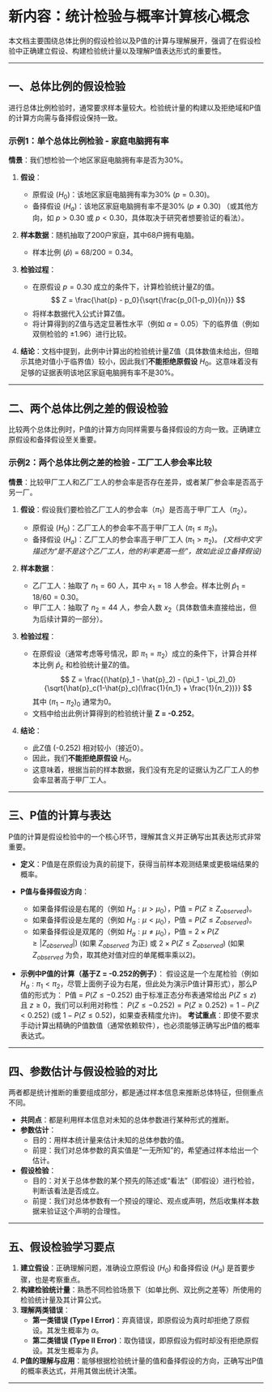 # 新内容：统计检验与概率计算核心概念

本文档主要围绕总体比例的假设检验以及P值的计算与理解展开，强调了在假设检验中正确建立假设、构建检验统计量以及理解P值表达形式的重要性。

---
## 一、总体比例的假设检验

进行总体比例检验时，通常要求样本量较大。检验统计量的构建以及拒绝域和P值的计算方向需与备择假设保持一致。

### 示例1：单个总体比例检验 - 家庭电脑拥有率

**情景**：我们想检验一个地区家庭电脑拥有率是否为30%。

1.  **假设**：
    * 原假设 ($H_0$)：该地区家庭电脑拥有率为30% ($p = 0.30$)。
    * 备择假设 ($H_a$)：该地区家庭电脑拥有率不是30% ($p \neq 0.30$) （或其他方向，如 $p > 0.30$ 或 $p < 0.30$，具体取决于研究者想要验证的看法）。

2.  **样本数据**：随机抽取了200户家庭，其中68户拥有电脑。
    * 样本比例 ($\hat{p}$) = $68 / 200 = 0.34$。

3.  **检验过程**：
    * 在原假设 $p = 0.30$ 成立的条件下，计算检验统计量Z的值。
        $$ Z = \frac{\hat{p} - p_0}{\sqrt{\frac{p_0(1-p_0)}{n}}} $$
    * 将样本数据代入公式计算Z值。
    * 将计算得到的Z值与选定显著性水平（例如 $\alpha = 0.05$）下的临界值（例如双侧检验的 $\pm 1.96$）进行比较。

4.  **结论**：文档中提到，此例中计算出的检验统计量Z值（具体数值未给出，但暗示其绝对值小于临界值）较小，因此我们**不能拒绝原假设** $H_0$。这意味着没有足够的证据表明该地区家庭电脑拥有率不是30%。

---
## 二、两个总体比例之差的假设检验

比较两个总体比例时，P值的计算方向同样需要与备择假设的方向一致。正确建立原假设和备择假设至关重要。

### 示例2：两个总体比例之差的检验 - 工厂工人参会率比较

**情景**：比较甲厂工人和乙厂工人的参会率是否存在差异，或者某厂参会率是否高于另一厂。

1.  **假设**：假设我们要检验乙厂工人的参会率（$\pi_1$）是否高于甲厂工人（$\pi_2$）。
    * 原假设 ($H_0$)：乙厂工人的参会率不高于甲厂工人 ($\pi_1 \le \pi_2$)。
    * 备择假设 ($H_a$)：乙厂工人的参会率高于甲厂工人 ($\pi_1 > \pi_2$)。
    *(文档中文字描述为“是不是这个乙厂工人，他的利率更高一些”，故如此设立备择假设)*

2.  **样本数据**：
    * 乙厂工人：抽取了 $n_1 = 60$ 人，其中 $x_1 = 18$ 人参会。样本比例 $\hat{p}_1 = 18/60 = 0.30$。
    * 甲厂工人：抽取了 $n_2 = 44$ 人，参会人数 $x_2$（具体数值未直接给出，但为后续计算的一部分）。

3.  **检验过程**：
    * 在原假设（通常考虑等号情况，即 $\pi_1 = \pi_2$）成立的条件下，计算合并样本比例 $\hat{p}_c$ 和检验统计量Z的值。
        $$ Z = \frac{(\hat{p}_1 - \hat{p}_2) - (\pi_1 - \pi_2)_0}{\sqrt{\hat{p}_c(1-\hat{p}_c)(\frac{1}{n_1} + \frac{1}{n_2})}} $$
        其中 $(\pi_1 - \pi_2)_0$ 通常为0。
    * 文档中给出此例计算得到的检验统计量 **Z = -0.252**。

4.  **结论**：
    * 此Z值 (-0.252) 相对较小（接近0）。
    * 因此，我们**不能拒绝原假设** $H_0$。
    * 这意味着，根据当前的样本数据，我们没有充足的证据认为乙厂工人的参会率显著高于甲厂工人。

---
## 三、P值的计算与表达

P值的计算是假设检验中的一个核心环节，理解其含义并正确写出其表达形式非常重要。

* **定义**：P值是在原假设为真的前提下，获得当前样本观测结果或更极端结果的概率。
* **P值与备择假设方向**：
    * 如果备择假设是右尾的（例如 $H_a: \mu > \mu_0$），P值 = $P(Z \ge Z_{observed})$。
    * 如果备择假设是左尾的（例如 $H_a: \mu < \mu_0$），P值 = $P(Z \le Z_{observed})$。
    * 如果备择假设是双尾的（例如 $H_a: \mu \neq \mu_0$），P值 = $2 \times P(Z \ge |Z_{observed}|)$ (如果 $Z_{observed}$ 为正) 或 $2 \times P(Z \le Z_{observed})$ (如果 $Z_{observed}$ 为负，取其绝对值对应的单尾概率乘以2)。

* **示例中P值的计算（基于Z = -0.252的例子）**：
    假设这是一个左尾检验（例如 $H_a: \pi_1 < \pi_2$，尽管上面例子设为右尾，但此处为演示P值计算形式），那么P值的形式为：
    P值 = $P(Z \le -0.252)$
    由于标准正态分布表通常给出 $P(Z \le z)$ 且 $z \ge 0$，我们可以利用对称性：
    $P(Z \le -0.252) = P(Z \ge 0.252) = 1 - P(Z < 0.252)$ (或 $1 - P(Z \le 0.52)$，如果查表精度允许)。
    **考试重点**：即使不要求手动计算出精确的P值数值（通常依赖软件），也必须能够正确写出P值的概率表达式。

---
## 四、参数估计与假设检验的对比

两者都是统计推断的重要组成部分，都是通过样本信息来推断总体特征，但侧重点不同。

* **共同点**：都是利用样本信息对未知的总体参数进行某种形式的推断。
* **参数估计**：
    * 目的：用样本统计量来估计未知的总体参数的值。
    * 前提：我们对总体参数的真实值是“一无所知”的，希望通过样本给出一个估计。
* **假设检验**：
    * 目的：对关于总体参数的某个预先的陈述或“看法”（即假设）进行检验，判断该看法是否成立。
    * 前提：我们对总体参数有一个预设的理论、观点或声明，然后收集样本数据来验证这个声明的合理性。

---
## 五、假设检验学习要点

1.  **建立假设**：正确理解问题，准确设立原假设 ($H_0$) 和备择假设 ($H_a$) 是首要步骤，也是考察重点。
2.  **构建检验统计量**：熟悉不同检验场景下（如单比例、双比例之差等）所使用的检验统计量及其计算公式。
3.  **理解两类错误**：
    * **第一类错误 (Type I Error)**：弃真错误，即原假设为真时却拒绝了原假设。其发生概率为 $\alpha$。
    * **第二类错误 (Type II Error)**：取伪错误，即原假设为假时却没有拒绝原假设。其发生概率为 $\beta$。
4.  **P值的理解与应用**：能够根据检验统计量的值和备择假设的方向，正确写出P值的概率表达式，并用其做出统计决策。

---